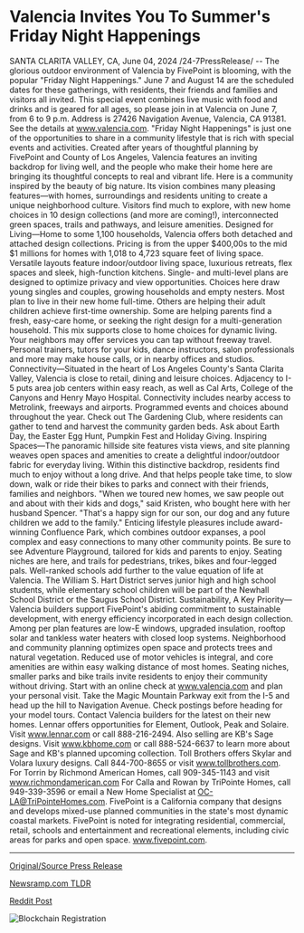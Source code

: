 # Valencia Invites You To Summer's Friday Night Happenings

SANTA CLARITA VALLEY, CA, June 04, 2024 /24-7PressRelease/ -- The glorious outdoor environment of Valencia by FivePoint is blooming, with the popular "Friday Night Happenings." June 7 and August 14 are the scheduled dates for these gatherings, with residents, their friends and families and visitors all invited. This special event combines live music with food and drinks and is geared for all ages, so please join in at Valencia on June 7, from 6 to 9 p.m. Address is 27426 Navigation Avenue, Valencia, CA 91381. See the details at www.valencia.com.  "Friday Night Happenings" is just one of the opportunities to share in a community lifestyle that is rich with special events and activities. Created after years of thoughtful planning by FivePoint and County of Los Angeles, Valencia features an inviting backdrop for living well, and the people who make their home here are bringing its thoughtful concepts to real and vibrant life.   Here is a community inspired by the beauty of big nature. Its vision combines many pleasing features—with homes, surroundings and residents uniting to create a unique neighborhood culture. Visitors find much to explore, with new home choices in 10 design collections (and more are coming!), interconnected green spaces, trails and pathways, and leisure amenities.  Designed for Living—Home to some 1,100 households, Valencia offers both detached and attached design collections. Pricing is from the upper $400,00s to the mid $1 millions for homes with 1,018 to 4,723 square feet of living space. Versatile layouts feature indoor/outdoor living space, luxurious retreats, flex spaces and sleek, high-function kitchens. Single- and multi-level plans are designed to optimize privacy and view opportunities.  Choices here draw young singles and couples, growing households and empty nesters. Most plan to live in their new home full-time. Others are helping their adult children achieve first-time ownership. Some are helping parents find a fresh, easy-care home, or seeking the right design for a multi-generation household.   This mix supports close to home choices for dynamic living. Your neighbors may offer services you can tap without freeway travel. Personal trainers, tutors for your kids, dance instructors, salon professionals and more may make house calls, or in nearby offices and studios.  Connectivity—Situated in the heart of Los Angeles County's Santa Clarita Valley, Valencia is close to retail, dining and leisure choices. Adjacency to I-5 puts area job centers within easy reach, as well as Cal Arts, College of the Canyons and Henry Mayo Hospital. Connectivity includes nearby access to Metrolink, freeways and airports.  Programmed events and choices abound throughout the year. Check out The Gardening Club, where residents can gather to tend and harvest the community garden beds. Ask about Earth Day, the Easter Egg Hunt, Pumpkin Fest and Holiday Giving.   Inspiring Spaces—The panoramic hillside site features vista views, and site planning weaves open spaces and amenities to create a delightful indoor/outdoor fabric for everyday living. Within this distinctive backdrop, residents find much to enjoy without a long drive. And that helps people take time, to slow down, walk or ride their bikes to parks and connect with their friends, families and neighbors.   "When we toured new homes, we saw people out and about with their kids and dogs," said Kristen, who bought here with her husband Spencer. "That's a happy sign for our son, our dog and any future children we add to the family."  Enticing lifestyle pleasures include award-winning Confluence Park, which combines outdoor expanses, a pool complex and easy connections to many other community points. Be sure to see Adventure Playground, tailored for kids and parents to enjoy. Seating niches are here, and trails for pedestrians, trikes, bikes and four-legged pals.   Well-ranked schools add further to the value equation of life at Valencia. The William S. Hart District serves junior high and high school students, while elementary school children will be part of the Newhall School District or the Saugus School District.   Sustainability, A Key Priority—Valencia builders support FivePoint's abiding commitment to sustainable development, with energy efficiency incorporated in each design collection. Among per plan features are low-E windows, upgraded insulation, rooftop solar and tankless water heaters with closed loop systems.   Neighborhood and community planning optimizes open space and protects trees and natural vegetation. Reduced use of motor vehicles is integral, and core amenities are within easy walking distance of most homes. Seating niches, smaller parks and bike trails invite residents to enjoy their community without driving.   Start with an online check at www.valencia.com and plan your personal visit. Take the Magic Mountain Parkway exit from the I-5 and head up the hill to Navigation Avenue. Check postings before heading for your model tours.   Contact Valencia builders for the latest on their new homes. Lennar offers opportunities for Element, Outlook, Peak and Solaire. Visit www.lennar.com or call 888-216-2494.   Also selling are KB's Sage designs. Visit www.kbhome.com or call 888-524-6637 to learn more about Sage and KB's planned upcoming collection. Toll Brothers offers Skylar and Volara luxury designs. Call 844-700-8655 or visit www.tollbrothers.com.   For Torrin by Richmond American Homes, call 909-345-1143 and visit www.richmondamerican.com For Calla and Rowan by TriPointe Homes, call 949-339-3596 or email a New Home Specialist at OC-LA@TriPointeHomes.com.  FivePoint is a California company that designs and develops mixed-use planned communities in the state's most dynamic coastal markets. FivePoint is noted for integrating residential, commercial, retail, schools and entertainment and recreational elements, including civic areas for parks and open space. www.fivepoint.com. 

---

[Original/Source Press Release](https://www.24-7pressrelease.com/press-release/511379/valencia-invites-you-to-summers-friday-night-happenings)
                    

[Newsramp.com TLDR](None) 



[Reddit Post](https://www.reddit.com/r/RealEstate_NewsRamp/comments/1d7r7u3/valencia_by_fivepoint_hosts_friday_night/) 



![Blockchain Registration](https://cdn.newsramp.app/24-7PressRelease/qrcode/246/4/roamWjG2.webp)